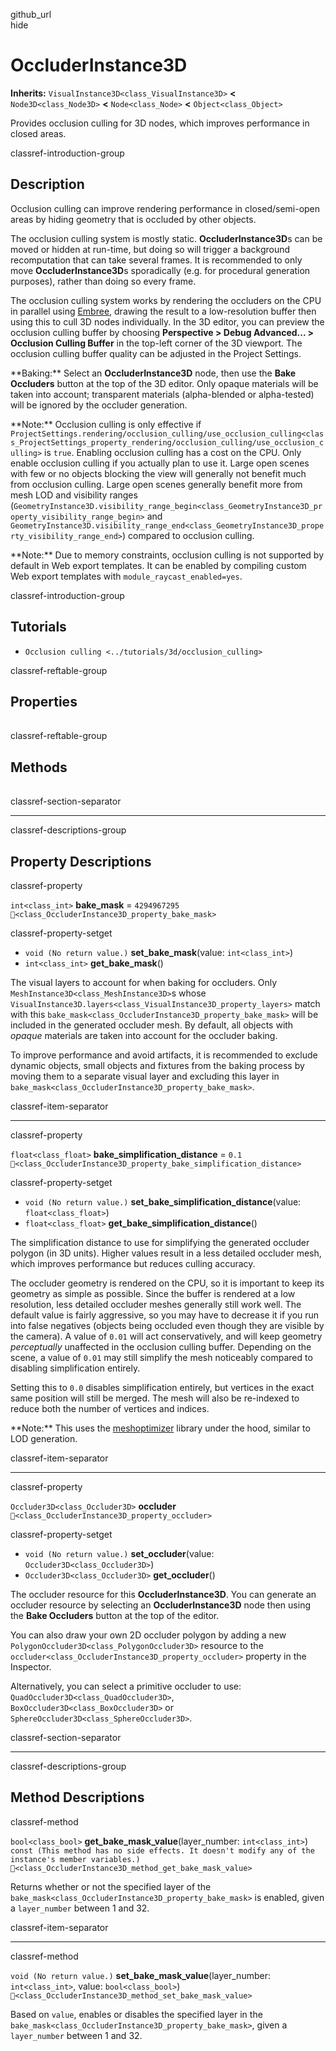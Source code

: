 github\_url  
hide

# OccluderInstance3D

**Inherits:** `VisualInstance3D<class_VisualInstance3D>` **&lt;**
`Node3D<class_Node3D>` **&lt;** `Node<class_Node>` **&lt;**
`Object<class_Object>`

Provides occlusion culling for 3D nodes, which improves performance in
closed areas.

classref-introduction-group

## Description

Occlusion culling can improve rendering performance in closed/semi-open
areas by hiding geometry that is occluded by other objects.

The occlusion culling system is mostly static. **OccluderInstance3D**s
can be moved or hidden at run-time, but doing so will trigger a
background recomputation that can take several frames. It is recommended
to only move **OccluderInstance3D**s sporadically (e.g. for procedural
generation purposes), rather than doing so every frame.

The occlusion culling system works by rendering the occluders on the CPU
in parallel using [Embree](https://www.embree.org/), drawing the result
to a low-resolution buffer then using this to cull 3D nodes
individually. In the 3D editor, you can preview the occlusion culling
buffer by choosing **Perspective &gt; Debug Advanced... &gt; Occlusion
Culling Buffer** in the top-left corner of the 3D viewport. The
occlusion culling buffer quality can be adjusted in the Project
Settings.

\*\*Baking:\*\* Select an **OccluderInstance3D** node, then use the
**Bake Occluders** button at the top of the 3D editor. Only opaque
materials will be taken into account; transparent materials
(alpha-blended or alpha-tested) will be ignored by the occluder
generation.

\*\*Note:\*\* Occlusion culling is only effective if
`ProjectSettings.rendering/occlusion_culling/use_occlusion_culling<class_ProjectSettings_property_rendering/occlusion_culling/use_occlusion_culling>`
is `true`. Enabling occlusion culling has a cost on the CPU. Only enable
occlusion culling if you actually plan to use it. Large open scenes with
few or no objects blocking the view will generally not benefit much from
occlusion culling. Large open scenes generally benefit more from mesh
LOD and visibility ranges
(`GeometryInstance3D.visibility_range_begin<class_GeometryInstance3D_property_visibility_range_begin>`
and
`GeometryInstance3D.visibility_range_end<class_GeometryInstance3D_property_visibility_range_end>`)
compared to occlusion culling.

\*\*Note:\*\* Due to memory constraints, occlusion culling is not
supported by default in Web export templates. It can be enabled by
compiling custom Web export templates with `module_raycast_enabled=yes`.

classref-introduction-group

## Tutorials

-   `Occlusion culling <../tutorials/3d/occlusion_culling>`

classref-reftable-group

## Properties

<table>
<tbody>
<tr>
</tr>
<tr>
</tr>
<tr>
</tr>
</tbody>
</table>

classref-reftable-group

## Methods

<table>
<tbody>
<tr>
</tr>
<tr>
</tr>
</tbody>
</table>

classref-section-separator

------------------------------------------------------------------------

classref-descriptions-group

## Property Descriptions

classref-property

`int<class_int>` **bake\_mask** = `4294967295`
`🔗<class_OccluderInstance3D_property_bake_mask>`

classref-property-setget

-   `void (No return value.)` **set\_bake\_mask**(value:
    `int<class_int>`)
-   `int<class_int>` **get\_bake\_mask**()

The visual layers to account for when baking for occluders. Only
`MeshInstance3D<class_MeshInstance3D>`s whose
`VisualInstance3D.layers<class_VisualInstance3D_property_layers>` match
with this `bake_mask<class_OccluderInstance3D_property_bake_mask>` will
be included in the generated occluder mesh. By default, all objects with
*opaque* materials are taken into account for the occluder baking.

To improve performance and avoid artifacts, it is recommended to exclude
dynamic objects, small objects and fixtures from the baking process by
moving them to a separate visual layer and excluding this layer in
`bake_mask<class_OccluderInstance3D_property_bake_mask>`.

classref-item-separator

------------------------------------------------------------------------

classref-property

`float<class_float>` **bake\_simplification\_distance** = `0.1`
`🔗<class_OccluderInstance3D_property_bake_simplification_distance>`

classref-property-setget

-   `void (No return value.)`
    **set\_bake\_simplification\_distance**(value: `float<class_float>`)
-   `float<class_float>` **get\_bake\_simplification\_distance**()

The simplification distance to use for simplifying the generated
occluder polygon (in 3D units). Higher values result in a less detailed
occluder mesh, which improves performance but reduces culling accuracy.

The occluder geometry is rendered on the CPU, so it is important to keep
its geometry as simple as possible. Since the buffer is rendered at a
low resolution, less detailed occluder meshes generally still work well.
The default value is fairly aggressive, so you may have to decrease it
if you run into false negatives (objects being occluded even though they
are visible by the camera). A value of `0.01` will act conservatively,
and will keep geometry *perceptually* unaffected in the occlusion
culling buffer. Depending on the scene, a value of `0.01` may still
simplify the mesh noticeably compared to disabling simplification
entirely.

Setting this to `0.0` disables simplification entirely, but vertices in
the exact same position will still be merged. The mesh will also be
re-indexed to reduce both the number of vertices and indices.

\*\*Note:\*\* This uses the [meshoptimizer](https://meshoptimizer.org/)
library under the hood, similar to LOD generation.

classref-item-separator

------------------------------------------------------------------------

classref-property

`Occluder3D<class_Occluder3D>` **occluder**
`🔗<class_OccluderInstance3D_property_occluder>`

classref-property-setget

-   `void (No return value.)` **set\_occluder**(value:
    `Occluder3D<class_Occluder3D>`)
-   `Occluder3D<class_Occluder3D>` **get\_occluder**()

The occluder resource for this **OccluderInstance3D**. You can generate
an occluder resource by selecting an **OccluderInstance3D** node then
using the **Bake Occluders** button at the top of the editor.

You can also draw your own 2D occluder polygon by adding a new
`PolygonOccluder3D<class_PolygonOccluder3D>` resource to the
`occluder<class_OccluderInstance3D_property_occluder>` property in the
Inspector.

Alternatively, you can select a primitive occluder to use:
`QuadOccluder3D<class_QuadOccluder3D>`,
`BoxOccluder3D<class_BoxOccluder3D>` or
`SphereOccluder3D<class_SphereOccluder3D>`.

classref-section-separator

------------------------------------------------------------------------

classref-descriptions-group

## Method Descriptions

classref-method

`bool<class_bool>` **get\_bake\_mask\_value**(layer\_number:
`int<class_int>`)
`const (This method has no side effects. It doesn't modify any of the instance's member variables.)`
`🔗<class_OccluderInstance3D_method_get_bake_mask_value>`

Returns whether or not the specified layer of the
`bake_mask<class_OccluderInstance3D_property_bake_mask>` is enabled,
given a `layer_number` between 1 and 32.

classref-item-separator

------------------------------------------------------------------------

classref-method

`void (No return value.)` **set\_bake\_mask\_value**(layer\_number:
`int<class_int>`, value: `bool<class_bool>`)
`🔗<class_OccluderInstance3D_method_set_bake_mask_value>`

Based on `value`, enables or disables the specified layer in the
`bake_mask<class_OccluderInstance3D_property_bake_mask>`, given a
`layer_number` between 1 and 32.
